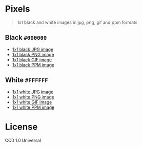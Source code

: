 # Pixels

> 1x1 black and white images in jpg, png, gif and ppm formats

## Black `#000000`

  - [1x1 black JPG image](https://raw.githubusercontent.com/aureooms/pixels/master/1x1#000000.jpg)
  - [1x1 black PNG image](https://raw.githubusercontent.com/aureooms/pixels/master/1x1#000000.png)
  - [1x1 black GIF image](https://raw.githubusercontent.com/aureooms/pixels/master/1x1#000000.gif)
  - [1x1 black PPM image](https://raw.githubusercontent.com/aureooms/pixels/master/1x1#000000.ppm)

## White `#FFFFFF`

  - [1x1 white JPG image](https://raw.githubusercontent.com/aureooms/pixels/master/1x1#FFFFFF.jpg)
  - [1x1 white PNG image](https://raw.githubusercontent.com/aureooms/pixels/master/1x1#FFFFFF.png)
  - [1x1 white GIF image](https://raw.githubusercontent.com/aureooms/pixels/master/1x1#FFFFFF.gif)
  - [1x1 white PPM image](https://raw.githubusercontent.com/aureooms/pixels/master/1x1#FFFFFF.ppm)

# License

CC0 1.0 Universal

